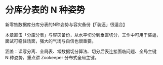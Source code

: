 # 分库分表的 N 种姿势
新零售数据库分库分表的N种姿势与容灾备份【「装逼」很适合】

本章直击「分库分表」与容灾备份，从水平切分到垂直切分，工作中可用于装逼，面试可稳住场面，强大的气场与自信也很重要。

涵盖：读写分离、全局表、常数据切分算法、切分后表连接面临问题、全局主键 N 种姿势，重点讲 Zookeeper 分布式全局主键。
